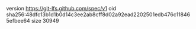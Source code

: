version https://git-lfs.github.com/spec/v1
oid sha256:48dfc13b1d1b0d14c3ee2ab8cff8d02a92ead2202501edb476c118465efbee64
size 30949
